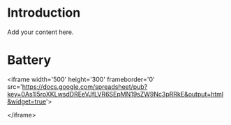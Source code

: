 # Introduction #

Add your content here.


# Battery #


&lt;iframe width='500' height='300' frameborder='0' src='https://docs.google.com/spreadsheet/pub?key=0As1I5roXKLwsdDREeVJfLVR6SEpMN19sZW9Nc3pRRkE&output=html&widget=true'&gt;



&lt;/iframe&gt;

